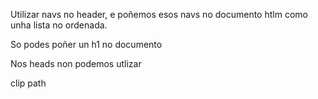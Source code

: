 Utilizar navs no header, e poñemos esos navs no documento htlm como unha lista no ordenada. 


So podes poñer un h1 no documento

Nos heads non podemos utlizar

clip path
